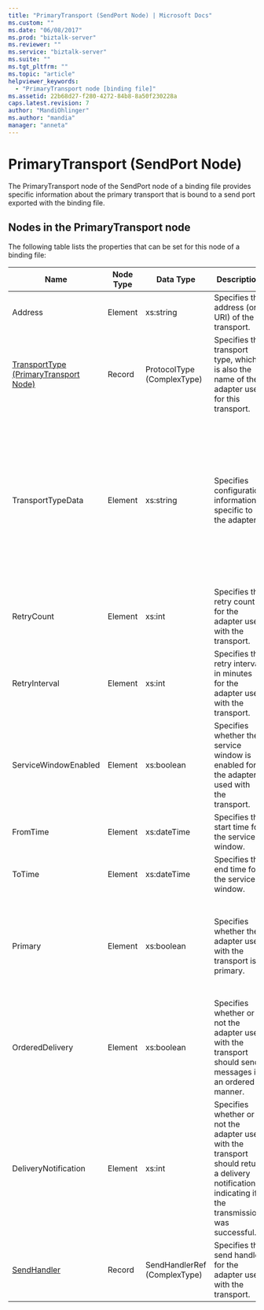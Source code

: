 ```yaml
---
title: "PrimaryTransport (SendPort Node) | Microsoft Docs"
ms.custom: ""
ms.date: "06/08/2017"
ms.prod: "biztalk-server"
ms.reviewer: ""
ms.service: "biztalk-server"
ms.suite: ""
ms.tgt_pltfrm: ""
ms.topic: "article"
helpviewer_keywords: 
  - "PrimaryTransport node [binding file]"
ms.assetid: 22b68d27-f280-4272-84b8-8a50f230228a
caps.latest.revision: 7
author: "MandiOhlinger"
ms.author: "mandia"
manager: "anneta"
---
```

# PrimaryTransport (SendPort Node)
The PrimaryTransport node of the SendPort node of a binding file provides specific information about the primary transport that is bound to a send port exported with the binding file.  
  
## Nodes in the PrimaryTransport node  
 The following table lists the properties that can be set for this node of a binding file:  
  
|**Name**|**Node Type**|**Data Type**|**Description**|**Restrictions**|**Comments**|  
|--------------|-------------------|-------------------|---------------------|----------------------|------------------|  
|Address|Element|xs:string|Specifies the address (or URI) of the transport.|Not required|Default value: empty|  
|[TransportType (PrimaryTransport Node)](../core/transporttype-primarytransport-node.md)|Record|ProtocolType (ComplexType)|Specifies the transport type, which is also the name of the adapter used for this transport.|Not required|Default value: none|  
|TransportTypeData|Element|xs:string|Specifies configuration information specific to the adapter.|Not required|Default value: empty<br /><br /> See [Configuration Properties for Integrated BizTalk Adapters](../core/configuration-properties-for-integrated-biztalk-adapters.md) for adapter specific information about the properties that can be stored in this string.|  
|RetryCount|Element|xs:int|Specifies the retry count for the adapter used with the transport.|Required|Default value: none|  
|RetryInterval|Element|xs:int|Specifies the retry interval in minutes for the adapter used with the transport.|Required|Default value: none|  
|ServiceWindowEnabled|Element|xs:boolean|Specifies whether the service window is enabled for the adapter used with the transport.|Required|Default value: none<br /><br /> Set to **true** if service window is enabled, otherwise set to **false**.|  
|FromTime|Element|xs:dateTime|Specifies the start time for the service window.|Required|Default value: none|  
|ToTime|Element|xs:dateTime|Specifies the end time for the service window.|Required|Default value: none|  
|Primary|Element|xs:boolean|Specifies whether the adapter used with the transport is primary.|Required|Default value: none<br /><br /> Set to **true** if the adapter used with the transport is primary, otherwise set to **false**.|  
|OrderedDelivery|Element|xs:boolean|Specifies whether or not the adapter used with the transport should send messages in an ordered manner.|Required|Default value: none<br /><br /> Set to **true** if the transport is to send messages in order, otherwise set to **false**.|  
|DeliveryNotification|Element|xs:int|Specifies whether or not the adapter used with the transport should return a delivery notification indicating if the transmission was successful.|Required|Default value: none<br /><br /> Set to **true** for delivery notifications, otherwise set to **false**.|  
|[SendHandler](../core/sendhandler-primarytransport-node.md)|Record|SendHandlerRef (ComplexType)|Specifies the send handler for the adapter used with the transport.|Required|Default value: none|